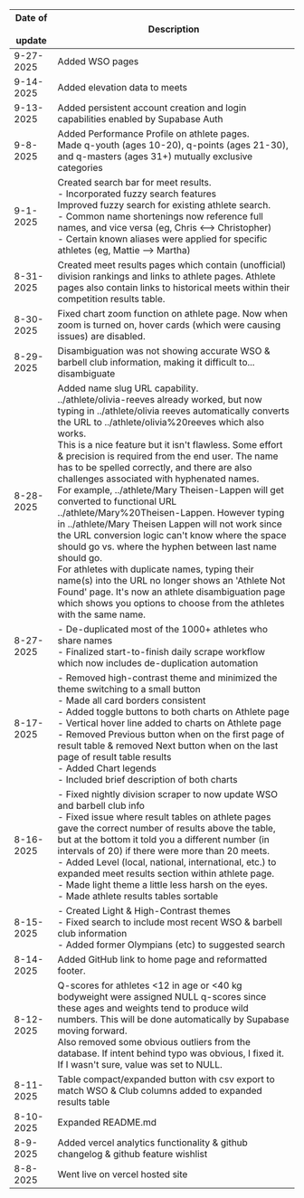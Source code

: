 | Date of &nbsp; update | Description |
| ---------------- | ----------- |
| 9-27-2025        | Added WSO pages |
| 9-14-2025        | Added elevation data to meets |
| 9-13-2025        | Added persistent account creation and login capabilities enabled by Supabase Auth |
| 9-8-2025         | Added Performance Profile on athlete pages. <br> Made q-youth (ages 10-20), q-points (ages 21-30), and q-masters (ages 31+) mutually exclusive categories | 
| 9-1-2025         | Created search bar for meet results. <br> - Incorporated fuzzy search features <br> Improved fuzzy search for existing athlete search. <br> - Common name shortenings now reference full names, and vice versa (eg, Chris <--> Christopher) <br> - Certain known aliases were applied for specific athletes (eg, Mattie --> Martha)
| 8-31-2025        | Created meet results pages which contain (unofficial) division rankings and links to athlete pages. Athlete pages also contain links to historical meets within their competition results table. |
| 8-30-2025 &nbsp; | Fixed chart zoom function on athlete page. Now when zoom is turned on, hover cards (which were causing issues) are disabled. |
| 8-29-2025        | Disambiguation was not showing accurate WSO & barbell club information, making it difficult to... disambiguate |
| 8-28-2025        | Added name slug URL capability. <br> ../athlete/olivia-reeves already worked, but now typing in ../athlete/olivia reeves automatically converts the URL to ../athlete/olivia%20reeves which also works. <br> This is a nice feature but it isn't flawless. Some effort & precision is required from the end user. The name has to be spelled correctly, and there are also challenges associated with hyphenated names. <br> For example, ../athlete/Mary Theisen-Lappen will get converted to functional URL ../athlete/Mary%20Theisen-Lappen. However typing in ../athlete/Mary Theisen Lappen will not work since the URL conversion logic can't know where the space should go vs. where the hyphen between last name should go. <br> For athletes with duplicate names, typing their name(s) into the URL no longer shows an 'Athlete Not Found' page. It's now an athlete disambiguation page which shows you options to choose from the athletes with the same name. |
| 8-27-2025        | - De-duplicated most of the 1000+ athletes who share names <br> - Finalized start-to-finish daily scrape workflow which now includes de-duplication automation |
| 8-17-2025        | - Removed high-contrast theme and minimized the theme switching to a small button <br> - Made all card borders consistent <br> - Added toggle buttons to both charts on Athlete page <br> - Vertical hover line added to charts on Athlete page <br> - Removed Previous button when on the first page of result table & removed Next button when on the last page of result table results <br> - Added Chart legends <br> - Included brief description of both charts|
| 8-16-2025        | - Fixed nightly division scraper to now update WSO and barbell club info <br> - Fixed issue where result tables on athlete pages gave the correct number of results above the table, but at the bottom it told you a different number (in intervals of 20) if there were more than 20 meets. <br> - Added Level (local, national, international, etc.) to expanded meet results section within athlete page. <br> - Made light theme a little less harsh on the eyes. <br> - Made athlete results tables sortable |
| 8-15-2025        | - Created Light & High-Contrast themes <br> - Fixed search to include most recent WSO & barbell club information <br> - Added former Olympians (etc) to suggested search |
| 8-14-2025        | Added GitHub link to home page and reformatted footer. |
| 8-12-2025        | Q-scores for athletes <12 in age or <40 kg bodyweight were assigned NULL q-scores since these ages and weights tend to produce wild numbers. This will be done automatically by Supabase moving forward. <br> Also removed some obvious outliers from the database. If intent behind typo was obvious, I fixed it. If I wasn't sure, value was set to NULL. |
| 8-11-2025        | Table compact/expanded button with csv export to match WSO & Club columns added to expanded results table |
| 8-10-2025        | Expanded README.md |
| 8-9-2025         | Added vercel analytics functionality & github changelog & github feature wishlist |
| 8-8-2025         | Went live on vercel hosted site   |
